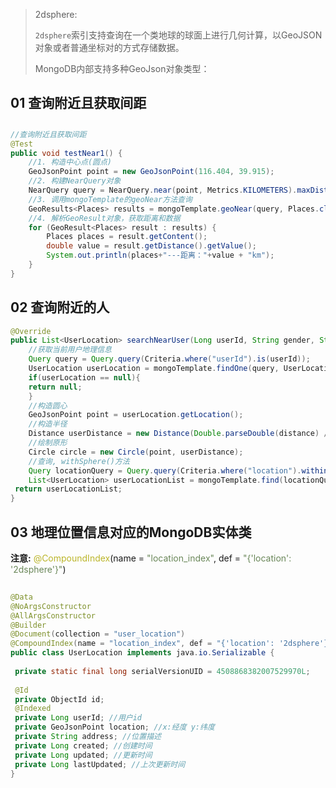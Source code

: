 > 2dsphere:
>
> `2dsphere`索引支持查询在一个类地球的球面上进行几何计算，以GeoJSON对象或者普通坐标对的方式存储数据。
>
> MongoDB内部支持多种GeoJson对象类型：

## 01 查询附近且获取间距

## 
```java
//查询附近且获取间距
@Test
public void testNear1() {
    //1. 构造中心点(圆点)
    GeoJsonPoint point = new GeoJsonPoint(116.404, 39.915);
    //2. 构建NearQuery对象
    NearQuery query = NearQuery.near(point, Metrics.KILOMETERS).maxDistance(1, Metrics.KILOMETERS);
    //3. 调用mongoTemplate的geoNear方法查询
    GeoResults<Places> results = mongoTemplate.geoNear(query, Places.class);
    //4. 解析GeoResult对象，获取距离和数据
    for (GeoResult<Places> result : results) {
        Places places = result.getContent();
        double value = result.getDistance().getValue();
        System.out.println(places+"---距离："+value + "km");
    }
}
```


## 02 查询附近的人
```java
@Override  
public List<UserLocation> searchNearUser(Long userId, String gender, String distance) {  
	//获取当前用户地理信息  
	Query query = Query.query(Criteria.where("userId").is(userId));  
	UserLocation userLocation = mongoTemplate.findOne(query, UserLocation.class);  
	if(userLocation == null){  
	return null;  
	}  
	//构造圆心  
	GeoJsonPoint point = userLocation.getLocation();  
	//构造半径  
	Distance userDistance = new Distance(Double.parseDouble(distance) / 1000, Metrics.KILOMETERS);  
	//绘制原形  
	Circle circle = new Circle(point, userDistance);  
	//查询, withSphere()方法  
	Query locationQuery = Query.query(Criteria.where("location").withinSphere(circle));  
	List<UserLocation> userLocationList = mongoTemplate.find(locationQuery, UserLocation.class);  
 return userLocationList;  
}

```


## 03 地理位置信息对应的MongoDB实体类

**注意:** <font color=#bbb529>@CompoundIndex</font>(name = <font color=#6a8759>"location_index"</font>, def = <font color=#6a8759>"{'location': '2dsphere'}"</font>)  

```java
  
@Data  
@NoArgsConstructor  
@AllArgsConstructor  
@Builder  
@Document(collection = "user_location")  
@CompoundIndex(name = "location_index", def = "{'location': '2dsphere'}")  
public class UserLocation implements java.io.Serializable {  
  
 private static final long serialVersionUID = 4508868382007529970L;  
  
 @Id  
 private ObjectId id;  
 @Indexed  
 private Long userId; //用户id  
 private GeoJsonPoint location; //x:经度 y:纬度  
 private String address; //位置描述  
 private Long created; //创建时间  
 private Long updated; //更新时间  
 private Long lastUpdated; //上次更新时间  
}
```







